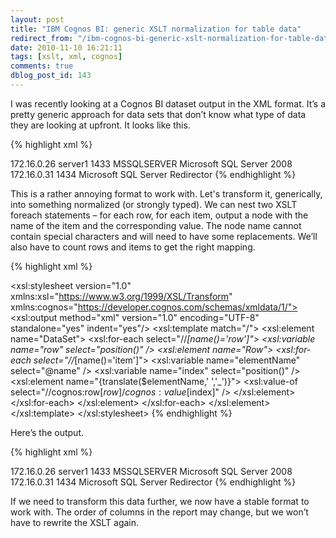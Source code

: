 ```yaml
---
layout: post
title: "IBM Cognos BI: generic XSLT normalization for table data"
redirect_from: "/ibm-cognos-bi-generic-xslt-normalization-for-table-data/"
date: 2010-11-10 16:21:11
tags: [xslt, xml, cognos]
comments: true
dblog_post_id: 143
---
```

I was recently looking at a Cognos BI dataset output in the XML format. It’s a pretty generic approach for data sets that don’t know what type of data they are looking at upfront. It looks like this.

{% highlight xml %}
<?xml version="1.0" encoding="utf-8"?>
<dataset xmlns="https://developer.cognos.com/schemas/xmldata/1/"
  xmlns:xs="https://www.w3.org/2001/XMLSchema-instance">
  <metadata>
    <item name="IP Address" type="xs:string" length="102"/>
    <item name="Host" type="xs:string" length="512"/>
    <item name="Port" type="xs:int" precision="1"/>
    <item name="Instance" type="xs:string" length="512"/>
    <item name="Database Type" type="xs:string" length="512"/>
  </metadata>
  <data>
    <row>
      <value>172.16.0.26</value>
      <value>server1</value>
      <value>1433</value>
      <value>MSSQLSERVER</value>
      <value>Microsoft SQL Server 2008</value>
    </row>
    <row>
      <value>172.16.0.31</value>
      <value xs:nil="true" />
      <value>1434</value>
      <value></value>
      <value>Microsoft SQL Server Redirector</value>
    </row>
  </data>
</dataset>
{% endhighlight %}

This is a rather annoying format to work with. Let's transform it, generically, into something normalized (or strongly typed). We can nest two XSLT foreach statements – for each row, for each item, output a node with the name of the item and the corresponding value. The node name cannot contain special characters and will need to have some replacements. We’ll also have to count rows and items to get the right mapping.

{% highlight xml %}
<?xml version="1.0" encoding="iso-8859-1"?>
<xsl:stylesheet version="1.0" xmlns:xsl="https://www.w3.org/1999/XSL/Transform"
  xmlns:cognos="https://developer.cognos.com/schemas/xmldata/1/">
    <xsl:output method="xml" version="1.0" encoding="UTF-8" standalone="yes" indent="yes"/>
  <xsl:template match="/">
    <xsl:element name="DataSet">
      <xsl:for-each select="//*[name()='row']">
        <xsl:variable name="row" select="position()" />
        <xsl:element name="Row">
          <xsl:for-each select="//*[name()='item']">
            <xsl:variable name="elementName" select="@name" />
            <xsl:variable name="index" select="position()" />
            <xsl:element name="{translate($elementName,' ','_')}">
              <xsl:value-of select="//cognos:row[$row]/cognos:value[$index]" />
            </xsl:element>
          </xsl:for-each>
        </xsl:element>
      </xsl:for-each>
    </xsl:element>
  </xsl:template>
</xsl:stylesheet>
{% endhighlight %}

Here’s the output.

{% highlight xml %}
<?xml version="1.0" encoding="UTF-8" standalone="yes"?>
<DataSet>
  <Row>
    <IP_Address>172.16.0.26</IP_Address>
    <Host>server1</Host>
    <Port>1433</Port>
    <Instance>MSSQLSERVER</Instance>
    <Database_Type>Microsoft SQL Server 2008</Database_Type>
  </Row>
  <Row>
    <IP_Address>172.16.0.31</IP_Address>
    <Host></Host>
    <Port>1434</Port>
    <Instance></Instance>
    <Database_Type>Microsoft SQL Server Redirector</Database_Type>
  </Row>
</DataSet>
{% endhighlight %}

If we need to transform this data further, we now have a stable format to work with. The order of columns in the report may change, but we won’t have to rewrite the XSLT again.
